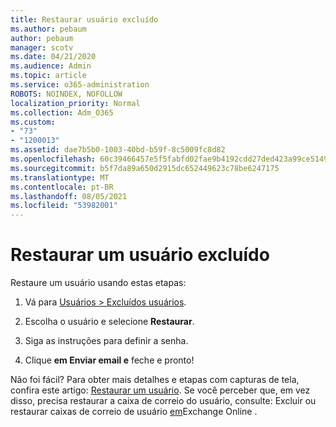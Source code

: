 ```yaml
---
title: Restaurar usuário excluído
ms.author: pebaum
author: pebaum
manager: scotv
ms.date: 04/21/2020
ms.audience: Admin
ms.topic: article
ms.service: o365-administration
ROBOTS: NOINDEX, NOFOLLOW
localization_priority: Normal
ms.collection: Adm_O365
ms.custom:
- "73"
- "1200013"
ms.assetid: dae7b5b0-1003-40bd-b59f-8c5009fc8d82
ms.openlocfilehash: 60c39466457e5f5fabfd02fae9b4192cdd27ded423a99ce5149b1c102e138097
ms.sourcegitcommit: b5f7da89a650d2915dc652449623c78be6247175
ms.translationtype: MT
ms.contentlocale: pt-BR
ms.lasthandoff: 08/05/2021
ms.locfileid: "53982001"
---
```

# <a name="restore-a-deleted-user"></a>Restaurar um usuário excluído

Restaure um usuário usando estas etapas:
  
1. Vá para [Usuários \> Excluídos usuários](https://admin.microsoft.com/adminportal/home#/deletedusers).

2. Escolha o usuário e selecione **Restaurar**.

3. Siga as instruções para definir a senha.

4. Clique **em Enviar email e** feche e pronto!

Não foi fácil? Para obter mais detalhes e etapas com capturas de tela, confira este artigo: [Restaurar um usuário](https://docs.microsoft.com/microsoft-365/admin/add-users/restore-user). Se você perceber que, em vez disso, precisa restaurar a caixa de correio do usuário, consulte: Excluir ou restaurar caixas de correio de usuário [em](https://docs.microsoft.com/exchange/recipients-in-exchange-online/delete-or-restore-mailboxes)Exchange Online .
